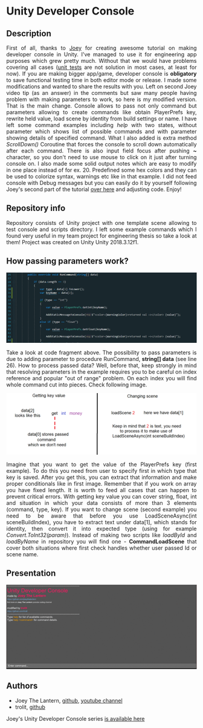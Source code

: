 # Unity Developer Console
 
## Description
<p align="justify">
 First of all, thanks to <a href="https://github.com/joeythelantern" target="_blank">Joey</a> for creating awesome tutorial on making developer console in Unity. I've managed to use it for engineering app purposes which grew pretty much. Without that we would have problems covering all cases (<a href="https://forum.unity.com/threads/is-anyone-using-unit-tests-in-real-projects.650536/">unit tests</a> are not solution in most cases, at least for now). If you are making bigger app/game, developer console is <strong>obligatory</strong> to save functional testing time in both editor mode or release. I made some modifications and wanted to share the results with you. Left on second Joey video tip (as an answer) in the comments but saw many people having problem with making parameters to work, so here is my modified version. That is the main change. Console allows to pass not only command but parameters allowing to create commands like obtain PlayerPrefs key, rewrite held value, load scene by identity from build settings or name. I have left some command examples including <em>help</em> with two states, without parameter which shows list of possible commands and with parameter showing details of specified command. What I also added is extra method <em>ScrollDown()</em> Coroutine that forces the console to scroll down automatically after each command. There is also input field focus after pushing <strong>~</strong> character, so you don't need to use mouse to click on it just after turning console on. I also made some solid output notes which are easy to modify in one place instead of for ex. 20. Predefined some hex colors and they can be used to colorize syntax, warnings etc like in that example. I did not feed console with Debug messages but you can easily do it by yourself following Joey's second part of the tutorial <a href="https://youtu.be/isURlDFyxe0?list=PLdSnLYEzOTtrlPwmaYkkPmRYMrVRDVeTI" target="_blank">over here</a> and adjusting code. Enjoy!
</p>

## Repository info
<p align="justify">
Repository consists of Unity project with one template scene allowing to test console and scripts directory. I left some example commands which I found very useful in my team project for engineering thesis so take a look at them! Project was created on Unity Unity 2018.3.12f1.
</p>

## How passing parameters work?

<p align="center">
<img src="https://github.com/trolit/unity-dev-console/blob/master/images/codeFrag.PNG" alt="Code fragment" width="780px"></img>
</p>

<p align="justify">
Take a look at code fragment above. The possibility to pass parameters is due to adding parameter to procedure RunCommand, <strong>string[] data</strong> (see line 26). How to process passed data? Well, before that, keep strongly in mind that resolving parameters in the example requires you to be careful on index reference and popular "out of range" problem. On each index you will find whole command cut into pieces. Check following image. 
</p>

<p align="center">
<img src="https://github.com/trolit/unity-dev-console/blob/master/images/examples.PNG" alt="Examples" width="780px"></img>
</p>

<p align="justify">
Imagine that you want to get the value of the PlayerPrefs key (first example). To do this you need from user to specify first in which type that key is saved. After you get this, you can extract that information and make proper conditionals like in first image. Remember that if you work on array you have fixed length. It is worth to feed all cases that can happen to prevent critical errors. With getting key value you can cover string, float, int and situation in which your data consists of more than 3 elements (command, type, key). If you want to change scene (second example) you need to be aware that before you use LoadSceneAsync(int sceneBuildIndex), you have to extract text under data[1], which stands for identity, then convert it into expected type (using for example <em>Convert.ToInt32(param)</em>). Instead of making two scripts like <em>loadById</em> and <em>loadByName</em> in repository you will find one - <strong>CommandLoadScene</strong> that cover both situations where first check handles whether user passed Id or scene name.   
</p>

## Presentation
<p align="center">
<img src="https://github.com/trolit/unity-dev-console/blob/master/images/ezgif.gif" alt="Gif generated from https://ezgif.com" width="780px"></img>
</p>

## Authors
- Joey The Lantern, <a href="https://github.com/joeythelantern" target="_blank">github</a>, <a href="https://www.youtube.com/channel/UCmG1UbEI0iFE1tAw2SyvvXg" target="_blank">youtube channel</a>
- trolit, <a href="https://trolit.github.io/">github</a>

Joey's Unity Developer Console series <a href="https://www.youtube.com/watch?v=ztG10Z00HKM&list=PLdSnLYEzOTtrlPwmaYkkPmRYMrVRDVeTI&index=1" target="_blank">is available here</a>
